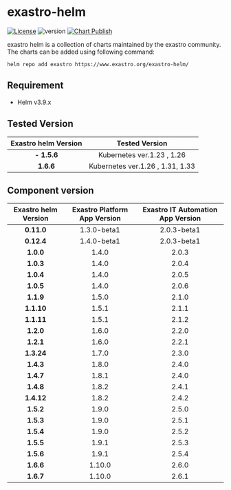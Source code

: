 # exastro-helm
[![License](https://img.shields.io/badge/License-Apache%202.0-blue.svg)](https://opensource.org/licenses/Apache-2.0)
![version](https://img.shields.io/badge/version-1.0.0-blue.svg)
[![Chart Publish](https://github.com/exastro-suite/exastro-helm/actions/workflows/publish.yml/badge.svg)](https://github.com/exastro-suite/exastro-helm/actions/workflows/publish.yml)


exastro helm is a collection of charts maintained by the exastro community.
The charts can be added using following command:

```
helm repo add exastro https://www.exastro.org/exastro-helm/
```

## Requirement

- Helm v3.9.x

## Tested Version

| Exastro helm Version   | Tested Version |
| :-------: | :-------: |
| **- 1.5.6** | Kubernetes ver.1.23 , 1.26 |
| **1.6.6** | Kubernetes ver.1.26 , 1.31, 1.33 |



## Component version

| Exastro helm Version   | Exastro Platform App Version | Exastro IT Automation App Version |
| :-------: | :-------: | :-------: |
|    **0.11.0**   |    1.3.0-beta1    |   2.0.3-beta1   |
|    **0.12.4**   |    1.4.0-beta1    |   2.0.3-beta1   |
|    **1.0.0**    |    1.4.0    |   2.0.3   |
|    **1.0.3**    |    1.4.0    |   2.0.4   |
|    **1.0.4**    |    1.4.0    |   2.0.5   |
|    **1.0.5**    |    1.4.0    |   2.0.6   |
|    **1.1.9**    |    1.5.0    |   2.1.0   |
|    **1.1.10**   |    1.5.1    |   2.1.1   |
|    **1.1.11**   |    1.5.1    |   2.1.2   |
|    **1.2.0**    |    1.6.0    |   2.2.0   |
|    **1.2.1**    |    1.6.0    |   2.2.1   |
|    **1.3.24**   |    1.7.0    |   2.3.0   |
|    **1.4.3**    |    1.8.0    |   2.4.0   |
|    **1.4.7**    |    1.8.1    |   2.4.0   |
|    **1.4.8**    |    1.8.2    |   2.4.1   |
|    **1.4.12**   |    1.8.2    |   2.4.2   |
|    **1.5.2**    |    1.9.0    |   2.5.0   |
|    **1.5.3**    |    1.9.0    |   2.5.1   |
|    **1.5.4**    |    1.9.0    |   2.5.2   |
|    **1.5.5**    |    1.9.1    |   2.5.3   |
|    **1.5.6**    |    1.9.1    |   2.5.4   |
|    **1.6.6**    |    1.10.0   |   2.6.0   |
|    **1.6.7**    |    1.10.0   |   2.6.1   |
